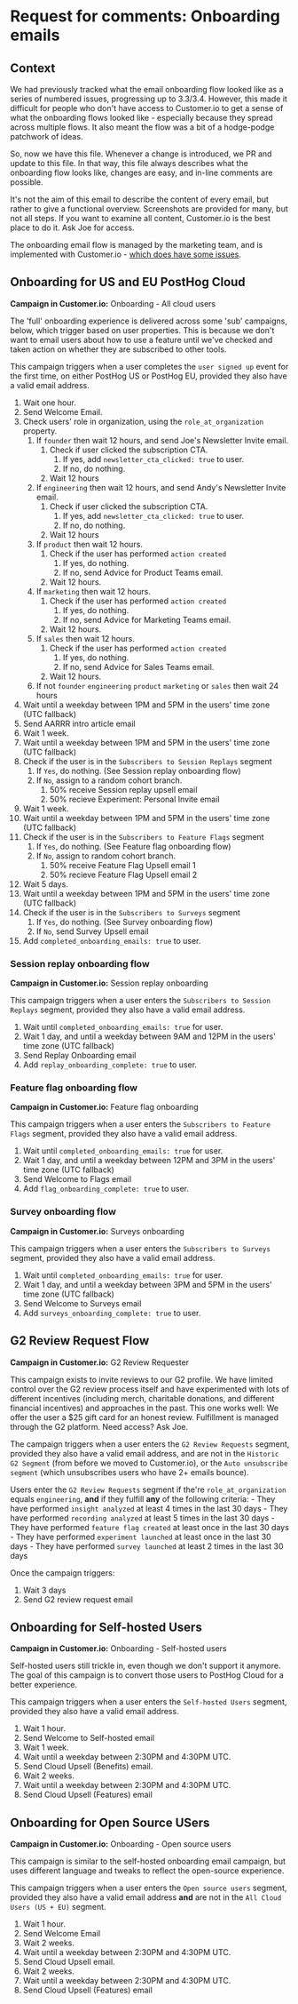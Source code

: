 # Request for comments: Onboarding emails

## Context

We had previously tracked what the email onboarding flow looked like as a series of numbered issues, progressing up to 3.3/3.4. However, this made it difficult for people who don't have access to Customer.io to get a sense of what the onboarding flows looked like - especially because they spread across multiple flows. It also meant the flow was a bit of a hodge-podge patchwork of ideas. 

So, now we have this file. Whenever a change is introduced, we PR and update to this file. In that way, this file always describes what the onboarding flow looks like, changes are easy, and in-line comments are possible. 

It's not the aim of this email to describe the content of every email, but rather to give a functional overview. Screenshots are provided for many, but not all steps. If you want to examine all content, Customer.io is the best place to do it. Ask Joe for access. 

The onboarding email flow is managed by the marketing team, and is implemented with Customer.io - [which does have some issues](https://github.com/PostHog/meta/issues/104).

## Onboarding for US and EU PostHog Cloud
**Campaign in Customer.io:** Onboarding - All cloud users 

The 'full' onboarding experience is delivered across some 'sub' campaigns, below, which trigger based on user properties. This is because we don't want to email users about how to use a feature until we've checked and taken action on whether they are subscribed to other tools.

This campaign triggers when a user completes the `user signed up` event for the first time, on either PostHog US or PostHog EU, provided they also have a valid email address.

1. Wait one hour.
2. Send Welcome Email. 
3. Check users' role in organization, using the `role_at_organization` property.
    1. If `founder` then wait 12 hours, and send Joe's Newsletter Invite email.
        1. Check if user clicked the subscription CTA.
            1. If yes, add `newsletter_cta_clicked: true` to user.
            2. If no, do nothing. 
        2. Wait 12 hours
    2. If `engineering` then wait 12 hours, and send Andy's Newsletter Invite email. 
        1. Check if user clicked the subscription CTA.
            1. If yes, add `newsletter_cta_clicked: true` to user.
            2. If no, do nothing. 
        2. Wait 12 hours
    3. If `product` then wait 12 hours. 
        1. Check if the user has performed `action created`
            1. If yes, do nothing.
            2. If no, send Advice for Product Teams email.
        3. Wait 12 hours.
    4. If `marketing` then wait 12 hours. 
        1. Check if the user has performed `action created`
            1. If yes, do nothing.
            2. If no, send Advice for Marketing Teams email.
        3. Wait 12 hours.
    5. If `sales` then wait 12 hours. 
        1. Check if the user has performed `action created`
            1. If yes, do nothing.
            2. If no, send Advice for Sales Teams email.
        3. Wait 12 hours.
    6. If not `founder` `engineering` `product` `marketing` or `sales` then wait 24 hours
4. Wait until a weekday between 1PM and 5PM in the users' time zone (UTC fallback)
5. Send AARRR intro article email
6. Wait 1 week.
7. Wait until a weekday between 1PM and 5PM in the users' time zone (UTC fallback)
8. Check if the user is in the `Subscribers to Session Replays` segment
    1. If `Yes`, do nothing. (See Session replay onboarding flow)
    2. If `No`, assign to a random cohort branch.
        1. 50% receive Session replay upsell email
        2. 50% recieve Experiment: Personal Invite email
9. Wait 1 week.
10. Wait until a weekday between 1PM and 5PM in the users' time zone (UTC fallback)
11. Check if the user is in the `Subscribers to Feature Flags` segment
    1. If `Yes`, do nothing. (See Feature flag onboarding flow)
    2. If `No`, assign to random cohort branch. 
        1. 50% receive Feature Flag Upsell email 1
        2. 50% recieve Feature Flag Upsell email 2
12. Wait 5 days. 
13. Wait until a weekday between 1PM and 5PM in the users' time zone (UTC fallback)
14. Check if the user is in the `Subscribers to Surveys` segment
    1. If `Yes`, do nothing. (See Survey onboarding flow)
    2. If `No`, send Survey Upsell email
15. Add `completed_onboarding_emails: true` to user. 

### Session replay onboarding flow
**Campaign in Customer.io:** Session replay onboarding

This campaign triggers when a user enters the `Subscribers to Session Replays` segment, provided they also have a valid email address. 

1. Wait until `completed_onboarding_emails: true` for user. 
2. Wait 1 day, and until a weekday between 9AM and 12PM in the users' time zone (UTC fallback)
3. Send Replay Onboarding email
4. Add `replay_onboarding_complete: true` to user. 

### Feature flag onboarding flow
**Campaign in Customer.io:** Feature flag onboarding

This campaign triggers when a user enters the `Subscribers to Feature Flags` segment, provided they also have a valid email address. 

1. Wait until `completed_onboarding_emails: true` for user. 
2. Wait 1 day, and until a weekday between 12PM and 3PM in the users' time zone (UTC fallback)
3. Send Welcome to Flags email
4. Add `flag_onboarding_complete: true` to user.

### Survey onboarding flow
**Campaign in Customer.io:** Surveys onboarding

This campaign triggers when a user enters the `Subscribers to Surveys` segment, provided they also have a valid email address. 

1. Wait until `completed_onboarding_emails: true` for user. 
2. Wait 1 day, and until a weekday between 3PM and 5PM in the users' time zone (UTC fallback)
3. Send Welcome to Surveys email
4. Add `surveys_onboarding_complete: true` to user.

## G2 Review Request Flow
**Campaign in Customer.io:** G2 Review Requester

This campaign exists to invite reviews to our G2 profile. We have limited control over the G2 review process itself and have experimented with lots of different incentives (including merch, charitable donations, and different financial incentives) and approaches in the past. This one works well: We offer the user a $25 gift card for an honest review. Fulfillment is managed through the G2 platform. Need access? Ask Joe. 

The campaign triggers when a user enters the `G2 Review Requests` segment, provided they also have a valid email address, and are not in the `Historic G2 Segment` (from before we moved to Customer.io), or the `Auto unsubscribe segment` (which unsubscribes users who have 2+ emails bounce).

Users enter the `G2 Review Requests` segment if the're `role_at_organization` equals `engineering`, **and** if they fulfill **any** of the following criteria:
    - They have performed `insight analyzed` at least 4 times in the last 30 days
    - They have performed `recording analyzed` at least 5 times in the last 30 days
    - They have performed `feature flag created` at least once in the last 30 days
    - They have performed `experiment launched` at least once in the last 30 days
    - They have performed `survey launched` at least 2 times in the last 30 days

Once the campaign triggers:

1. Wait 3 days
2. Send G2 review request email

## Onboarding for Self-hosted Users
**Campaign in Customer.io:** Onboarding - Self-hosted users

Self-hosted users still trickle in, even though we don't support it anymore. The goal of this campaign is to convert those users to PostHog Cloud for a better experience. 

This campaign triggers when a user enters the `Self-hosted Users` segment, provided they also have a valid email address. 

1. Wait 1 hour. 
2. Send Welcome to Self-hosted email
3. Wait 1 week. 
4. Wait until a weekday between 2:30PM and 4:30PM UTC. 
5. Send Cloud Upsell (Benefits) email. 
6. Wait 2 weeks. 
7. Wait until a weekday between 2:30PM and 4:30PM UTC. 
8. Send Cloud Upsell (Features) email

## Onboarding for Open Source USers
**Campaign in Customer.io:** Onboarding - Open source users

This campaign is similar to the self-hosted onboarding email campaign, but uses different language and tweaks to reflect the open-source experience. 

This campaign triggers when a user enters the `Open source users` segment, provided they also have a valid email address **and** are not in the `All Cloud Users (US + EU)` segment.

1. Wait 1 hour. 
2. Send Welcome Email
3. Wait 2 weeks. 
4. Wait until a weekday between 2:30PM and 4:30PM UTC. 
5. Send Cloud Upsell email. 
6. Wait 2 weeks. 
7. Wait until a weekday between 2:30PM and 4:30PM UTC. 
8. Send Cloud Upsell (Features) email